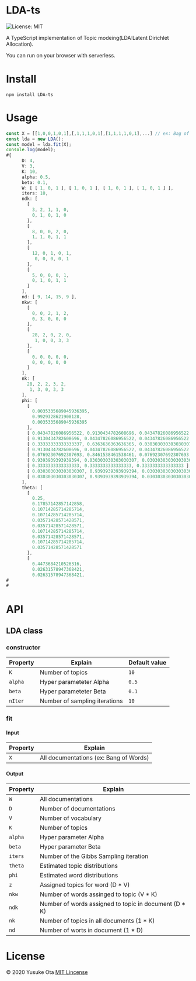 # LDA-ts
![License: MIT](https://img.shields.io/badge/License-MIT-green.svg)

A TypeScript implementation of Topic modeing(LDA:Latent Dirichlet Allocation).

You can run on your browser with serverless.

# Install

```
npm install LDA-ts
```

# Usage
``` typescript
const X = [[1,0,0,1,0,1],[,1,1,1,0,1],[1,1,1,1,0,1],...] // ex: Bag of words
const lda = new LDA();
const model = lda.fit(X);
console.log(model);
#{
      D: 4,
      V: 3,
      K: 10,
      alpha: 0.5,
      beta: 0.1,
      W: [ [ 1, 0, 1 ], [ 1, 0, 1 ], [ 1, 0, 1 ], [ 1, 0, 1 ] ],
      iters: 10,
      ndk: [
        [
          3, 2, 1, 1, 0,
          0, 1, 0, 1, 0
        ],
        [
          8, 0, 0, 2, 0,
          1, 1, 0, 1, 1
        ],
        [
          12, 0, 1, 0, 1,
           0, 0, 0, 0, 1
        ],
        [
          5, 0, 0, 0, 1,
          0, 1, 0, 1, 1
        ]
      ],
      nd: [ 9, 14, 15, 9 ],
      nkw: [
        [
          0, 0, 2, 1, 2,
          0, 3, 0, 0, 0
        ],
        [
          28, 2, 0, 2, 0,
           1, 0, 0, 3, 3
        ],
        [
          0, 0, 0, 0, 0,
          0, 0, 0, 0, 0
        ]
      ],
      nk: [
        28, 2, 2, 3, 2,
         1, 3, 0, 3, 3
      ],
      phi: [
        [
          0.0035335689045936395,
          0.9929328621908128,
          0.0035335689045936395
        ],
        [ 0.04347826086956522, 0.9130434782608696, 0.04347826086956522 ],
        [ 0.9130434782608696, 0.04347826086956522, 0.04347826086956522 ],
        [ 0.33333333333333337, 0.6363636363636365, 0.030303030303030307 ],
        [ 0.9130434782608696, 0.04347826086956522, 0.04347826086956522 ],
        [ 0.07692307692307693, 0.8461538461538461, 0.07692307692307693 ],
        [ 0.9393939393939394, 0.030303030303030307, 0.030303030303030307 ],
        [ 0.3333333333333333, 0.3333333333333333, 0.3333333333333333 ],
        [ 0.030303030303030307, 0.9393939393939394, 0.030303030303030307 ],
        [ 0.030303030303030307, 0.9393939393939394, 0.030303030303030307 ]
      ],
      theta: [
        [
          0.25,
          0.17857142857142858,
          0.10714285714285714,
          0.10714285714285714,
          0.03571428571428571,
          0.03571428571428571,
          0.10714285714285714,
          0.03571428571428571,
          0.10714285714285714,
          0.03571428571428571
        ],
        [
          0.4473684210526316,
          0.02631578947368421,
          0.02631578947368421,
#
#

```

# API
## LDA class

### constructor

|  Property  |  Explain  | Default value |
| ---- | ---- | ---- |
|  `K`  |  Number of topics  | `10` |
|  `alpha`  |  Hyper parameteter Alpha  | `0.5` |
|  `beta`  |  Hyper parameteter Beta  | `0.1` |
|  `nIter`  |  Number of sampling iterations  | `10` |

### fit

#### Input
|  Property  |  Explain  |
| ---- | ---- | 
|  `X`  |  All documentations (ex: Bang of Words)  |

#### Output
|  Property  |  Explain  |
| ---- | ---- |
|  `W`  |  All documentations  |
|  `D`  |  Number of documentations  |
|  `V`  |  Number of vocabulary  |
|  `K`  |  Number of topics  |
|  `alpha`  |  Hyper parameter Alpha  |
|  `beta`  |  Hyper parameter Beta  |
|  `iters`  |  Number of the Gibbs Sampling iteration  |
|  `theta`  |  Estimated topic distributions  |
|  `phi`  |  Estimated word distributions |
|  `z`  | Assigned topics for word (D * V)  |
|  `nkw`  | Number of words assinged to topic (V * K)  |
|  `ndk`  | Number of words assigned to topic in document (D * K)  |
|  `nk`  | Number of topics in all documents (1 * K)  |
|  `nd`  | Number of worts in document (1 * D)  |

  
# License
© 2020 Yusuke Ota [MIT Lincense]()
